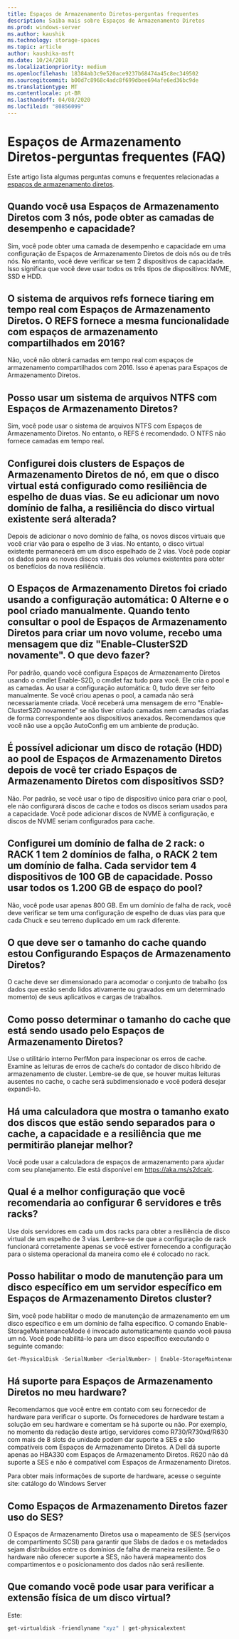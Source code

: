 ```yaml
---
title: Espaços de Armazenamento Diretos-perguntas frequentes
description: Saiba mais sobre Espaços de Armazenamento Diretos
ms.prod: windows-server
ms.author: kaushik
ms.technology: storage-spaces
ms.topic: article
author: kaushika-msft
ms.date: 10/24/2018
ms.localizationpriority: medium
ms.openlocfilehash: 18384ab3c9e520ace9237b68474a45c8ec349502
ms.sourcegitcommit: b00d7c8968c4adc8f699dbee694afe6ed36bc9de
ms.translationtype: MT
ms.contentlocale: pt-BR
ms.lasthandoff: 04/08/2020
ms.locfileid: "80856099"
---
```

# <a name="storage-spaces-direct---frequently-asked-questions-faq"></a>Espaços de Armazenamento Diretos-perguntas frequentes (FAQ)

Este artigo lista algumas perguntas comuns e frequentes relacionadas a [espaços de armazenamento diretos](storage-spaces-direct-overview.md).

## <a name="when-you-use-storage-spaces-direct-with-3-nodes-can-you-get-both-performance-and-capacity-tiers"></a>Quando você usa Espaços de Armazenamento Diretos com 3 nós, pode obter as camadas de desempenho e capacidade?

Sim, você pode obter uma camada de desempenho e capacidade em uma configuração de Espaços de Armazenamento Diretos de dois nós ou de três nós. No entanto, você deve verificar se tem 2 dispositivos de capacidade. Isso significa que você deve usar todos os três tipos de dispositivos: NVME, SSD e HDD.
 
## <a name="refs-file-system-provides-real-time-tiaring-with-storage-spaces-direct-does-refs-provides-the-same-functionality-with-shared-storage-spaces-in-2016"></a>O sistema de arquivos refs fornece tiaring em tempo real com Espaços de Armazenamento Diretos. O REFS fornece a mesma funcionalidade com espaços de armazenamento compartilhados em 2016?

Não, você não obterá camadas em tempo real com espaços de armazenamento compartilhados com 2016. Isso é apenas para Espaços de Armazenamento Diretos. 
 
## <a name="can-i-use-an-ntfs-file-system-with-storage-spaces-direct"></a>Posso usar um sistema de arquivos NTFS com Espaços de Armazenamento Diretos?
  
Sim, você pode usar o sistema de arquivos NTFS com Espaços de Armazenamento Diretos. No entanto, o REFS é recomendado. O NTFS não fornece camadas em tempo real. 
 
## <a name="i-have-configured-2-node-storage-spaces-direct-clusters-where-the-virtual-disk-is-configured-as-2-way-mirror-resiliency-if-i-add-a-new-fault-domain-will-the-resiliency-of-the-existing-virtual-disk-change"></a>Configurei dois clusters de Espaços de Armazenamento Diretos de nó, em que o disco virtual está configurado como resiliência de espelho de duas vias. Se eu adicionar um novo domínio de falha, a resiliência do disco virtual existente será alterada?

Depois de adicionar o novo domínio de falha, os novos discos virtuais que você criar vão para o espelho de 3 vias. No entanto, o disco virtual existente permanecerá em um disco espelhado de 2 vias. Você pode copiar os dados para os novos discos virtuais dos volumes existentes para obter os benefícios da nova resiliência.
 
## <a name="the-storage-spaces-direct-was-created-using-the-autoconfig0-switch-and-the-pool-created-manually-when-i-try-to-query-the-storage-spaces-direct-pool-to-create-a-new-volume-i-get-a-message-that-says-enable-clusters2d-again-what-should-i-do"></a>O Espaços de Armazenamento Diretos foi criado usando a configuração automática: 0 Alterne e o pool criado manualmente. Quando tento consultar o pool de Espaços de Armazenamento Diretos para criar um novo volume, recebo uma mensagem que diz "Enable-ClusterS2D novamente". O que devo fazer?

Por padrão, quando você configura Espaços de Armazenamento Diretos usando o cmdlet Enable-S2D, o cmdlet faz tudo para você. Ele cria o pool e as camadas. Ao usar a configuração automática: 0, tudo deve ser feito manualmente. Se você criou apenas o pool, a camada não será necessariamente criada. Você receberá uma mensagem de erro "Enable-ClusterS2D novamente" se não tiver criado camadas nem camadas criadas de forma correspondente aos dispositivos anexados. Recomendamos que você não use a opção AutoConfig em um ambiente de produção. 
 
## <a name="is-it-possible-to-add-a-spinning-disk-hdd-to-the-storage-spaces-direct-pool-after-you-have-created-storage-spaces-direct-with-ssd-devices"></a>É possível adicionar um disco de rotação (HDD) ao pool de Espaços de Armazenamento Diretos depois de você ter criado Espaços de Armazenamento Diretos com dispositivos SSD?

Não. Por padrão, se você usar o tipo de dispositivo único para criar o pool, ele não configurará discos de cache e todos os discos seriam usados para a capacidade. Você pode adicionar discos de NVME à configuração, e discos de NVME seriam configurados para cache.
 
## <a name="i-have-configured-a-2-rack-fault-domain-rack-1-has-2-fault-domains-rack-2-has-1-fault-domain-each-server-has-4-capacity-100-gb-devices-can-i-use-all-1200-gb-of-space-from-the-pool"></a>Configurei um domínio de falha de 2 rack: o RACK 1 tem 2 domínios de falha, o RACK 2 tem um domínio de falha. Cada servidor tem 4 dispositivos de 100 GB de capacidade. Posso usar todos os 1.200 GB de espaço do pool?

Não, você pode usar apenas 800 GB. Em um domínio de falha de rack, você deve verificar se tem uma configuração de espelho de duas vias para que cada Chuck e seu terreno duplicado em um rack diferente.
 
## <a name="what-should-the-cache-size-be-when-i-am-configuring-storage-spaces-direct"></a>O que deve ser o tamanho do cache quando estou Configurando Espaços de Armazenamento Diretos?

O cache deve ser dimensionado para acomodar o conjunto de trabalho (os dados que estão sendo lidos ativamente ou gravados em um determinado momento) de seus aplicativos e cargas de trabalhos.

## <a name="how-can-i-determine-the-size-of-cache-that-is-being-used-by-storage-spaces-direct"></a>Como posso determinar o tamanho do cache que está sendo usado pelo Espaços de Armazenamento Diretos?

Use o utilitário interno PerfMon para inspecionar os erros de cache. Examine as leituras de erros de cache/s do contador de disco híbrido de armazenamento de cluster. Lembre-se de que, se houver muitas leituras ausentes no cache, o cache será subdimensionado e você poderá desejar expandi-lo. 
 
## <a name="is-there-a-calculator-that-shows-the-exact-size-of-the-disks-that-are-being-set-aside-for-cache-capacity-and-resiliency-that-would-enable-me-to-plan-better"></a>Há uma calculadora que mostra o tamanho exato dos discos que estão sendo separados para o cache, a capacidade e a resiliência que me permitirão planejar melhor?

Você pode usar a calculadora de espaços de armazenamento para ajudar com seu planejamento. Ele está disponível em https://aka.ms/s2dcalc.
 
## <a name="what-is-the-best-configuration-that-you-would-recommend-when-configuring-6-servers-and-3-racks"></a>Qual é a melhor configuração que você recomendaria ao configurar 6 servidores e três racks?

Use dois servidores em cada um dos racks para obter a resiliência de disco virtual de um espelho de 3 vias. Lembre-se de que a configuração de rack funcionará corretamente apenas se você estiver fornecendo a configuração para o sistema operacional da maneira como ele é colocado no rack. 
 
## <a name="can-i-enable-maintenance-mode-for-a-specific-disk-on-a-specific-server-in-storage-spaces-direct-cluster"></a>Posso habilitar o modo de manutenção para um disco específico em um servidor específico em Espaços de Armazenamento Diretos cluster?

Sim, você pode habilitar o modo de manutenção de armazenamento em um disco específico e em um domínio de falha específico. O comando Enable-StorageMaintenanceMode é invocado automaticamente quando você pausa um nó. Você pode habilitá-lo para um disco específico executando o seguinte comando:

```powershell
Get-PhysicalDisk -SerialNumber <SerialNumber> | Enable-StorageMaintenanceMode
```

## <a name="is-storage-spaces-direct-supported-on-my-hardware"></a>Há suporte para Espaços de Armazenamento Diretos no meu hardware?

Recomendamos que você entre em contato com seu fornecedor de hardware para verificar o suporte. Os fornecedores de hardware testam a solução em seu hardware e comentam se há suporte ou não. Por exemplo, no momento da redação deste artigo, servidores como R730/R730xd/R630 com mais de 8 slots de unidade podem dar suporte a SES e são compatíveis com Espaços de Armazenamento Diretos. A Dell dá suporte apenas ao HBA330 com Espaços de Armazenamento Diretos. R620 não dá suporte a SES e não é compatível com Espaços de Armazenamento Diretos.

Para obter mais informações de suporte de hardware, acesse o seguinte site: catálogo do Windows Server
 
## <a name="how-does-storage-spaces-direct-make-use-of-ses"></a>Como Espaços de Armazenamento Diretos fazer uso do SES?

O Espaços de Armazenamento Diretos usa o mapeamento de SES (serviços de compartimento SCSI) para garantir que Slabs de dados e os metadados sejam distribuídos entre os domínios de falha de maneira resiliente. Se o hardware não oferecer suporte a SES, não haverá mapeamento dos compartimentos e o posicionamento dos dados não será resiliente.
 
## <a name="what-command-can-you-use-to-check-the-physical-extent-for-a-virtual-disk"></a>Que comando você pode usar para verificar a extensão física de um disco virtual?
  
Este:

```powershell
get-virtualdisk -friendlyname "xyz" | get-physicalextent
```
